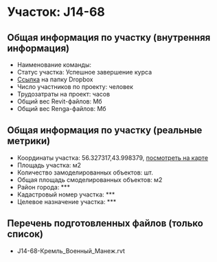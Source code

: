 # Участок: J14-68
## Общая информация по участку (внутренняя информация)
+ Наименование команды: 
+ Статус участка: Успешное завершение курса
+ [Ссылка](https://www.dropbox.com/sh/wvvgv1nw1iqred9/AAAlJRHnpCNpYphKl28wobQua/J14_68?dl=0) на папку Dropbox
+ Число участников по проекту:  человек
+ Трудозатраты на проект:  часов
+ Общий вес Revit-файлов:  Мб
+ Общий вес Renga-файлов:  Мб
## Общая информация по участку (реальные метрики)
+ Координаты участка: 56.327317,43.998379, [посмотреть на карте](yandex.ru/maps/47/nizhny-novgorod/?ll=56.327317%2C43.998379&z=19)
+ Площадь участка:  м2
+ Количество замоделированных объектов:  шт.
+ Общая площадь смоделированных объектов:  м2
+ Район города: *** 
+ Кадастровый номер участка: *** 
+ Целевое назначение участка: *** 
## Перечень подготовленных файлов (только список)
+ J14-68-Кремль_Военный_Манеж.rvt
